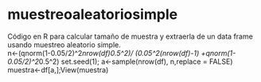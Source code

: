 # muestreoaleatoriosimple
Código en R para calcular tamaño de muestra y extraerla de un data frame usando muestreo aleatorio simple.  
n<-(qnorm(1-0.05/2)^2*nrow(df)*0.5^2)/
  (0.05^2*(nrow(df)-1)
   +qnorm(1-0.05/2)^2*0.5^2)
set.seed(1); a<-sample(nrow(df),
                      n,replace = FALSE)
muestra<-df[a,];View(muestra)
